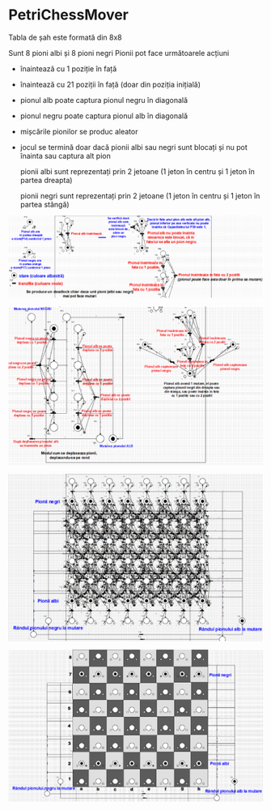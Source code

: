 # PetriChessMover

Tabla de șah este formată din 8x8

Sunt 8 pioni albi și 8 pioni negri
Pionii pot face următoarele acțiuni
- înaintează cu 1 poziție în față
- înaintează cu 21 poziții în față (doar din poziția inițială)
- pionul alb poate captura pionul negru în diagonală
- pionul negru poate captura pionul alb în diagonală
- mișcările pionilor se produc aleator
- jocul se termină doar dacă pionii albi sau negri sunt blocați și nu pot înainta sau captura alt pion

  pionii albi sunt reprezentați prin 2 jetoane (1 jeton în centru și 1 jeton în partea dreapta)

  pionii negri sunt reprezentați prin 2 jetoane (1 jeton în centru și 1 jeton în partea stângă)


![Diagrama Rețea Petri explicată partea 1](imagini/explicat1.png)


![Diagrama Rețea Petri explicată partea 2](imagini/explicat2.png)


![Diagrama Rețea Petri Backend](imagini/Backend.png)


![Diagrama Rețea Petri Frontend](imagini/frontend.png)
